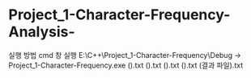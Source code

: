 # Project_1-Character-Frequency-Analysis-
실행 방법
cmd 창 실행
E:\C++\Project_1-Character-Frequency\Debug -> Project_1-Character-Frequency.exe ().txt ().txt ().txt ().txt (결과 파일).txt 
